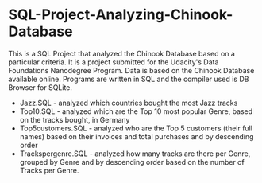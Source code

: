 # SQL-Project-Analyzing-Chinook-Database
This is a SQL Project that analyzed the Chinook Database based on a particular criteria. It is a project submitted for the Udacity's Data Foundations Nanodegree Program. Data is based on the Chinook Database available online. Programs are written in SQL and the compiler used is DB Browser for SQLite.

* Jazz.SQL - analyzed which countries bought the most Jazz tracks 
* Top10.SQL - analyzed which are the Top 10 most popular Genre, based on the tracks bought, in Germany
* Top5customers.SQL - analyzed who are the Top 5 customers (their full names) based on their invoices and total purchases and by descending order
* Trackspergenre.SQL - analyzed how many tracks are there per Genre, grouped by Genre and by descending order based on the number of Tracks per Genre.
